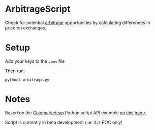 ArbitrageScript
=

Check for potential [arbitrage](https://en.wikipedia.org/wiki/Arbitrage) opportunities by calculating differences in price on exchanges.

Setup
=
Add your keys to the `.env` file

Then run:

```
python3 arbitrage.py
```

Notes
=
Based on the [Coinmarketcap](https://coinmarketcap.com) Python script API example [on this page](https://coinmarketcap.com/api/documentation/v1/#section/Introduction).

Script is currently in beta development (i.e. it is POC only)
